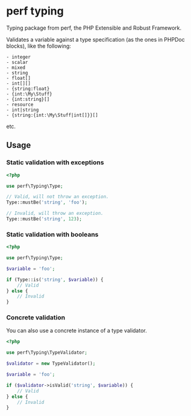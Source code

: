 perf typing
============

Typing package from perf, the PHP Extensible and Robust Framework.

Validates a variable against a type specification (as the ones in PHPDoc blocks), like the following:
```
- integer
- scalar
- mixed
- string
- float[]
- int[][]
- {string:float}
- {int:\My\Stuff}
- {int:string}[]
- resource
- int|string
- {string:{int:\My\Stuff|int[]}}[]
```
etc.

## Usage

### Static validation with exceptions

```php
<?php

use perf\Typing\Type;

// Valid, will not throw an exception.
Type::mustBe('string', 'foo');

// Invalid, will throw an exception.
Type::mustBe('string', 123);
```

### Static validation with booleans

```php
<?php

use perf\Typing\Type;

$variable = 'foo';

if (Type::is('string', $variable)) {
	// Valid
} else {
	// Invalid
}
```

### Concrete validation

You can also use a concrete instance of a type validator.

```php
<?php

use perf\Typing\TypeValidator;

$validator = new TypeValidator();

$variable = 'foo';

if ($validator->isValid('string', $variable)) {
	// Valid
} else {
	// Invalid
}
```

